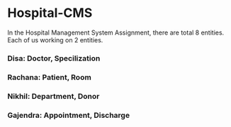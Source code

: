 # Hospital-CMS
<p>In the Hospital Management System Assignment, there are total 8 entities. Each of us working on 2 entities.</p>
<h3> Disa: Doctor, Specilization </h3>
<h3> Rachana: Patient, Room </h3>
<h3> Nikhil: Department, Donor <h3>
<h3> Gajendra: Appointment, Discharge </h3>
